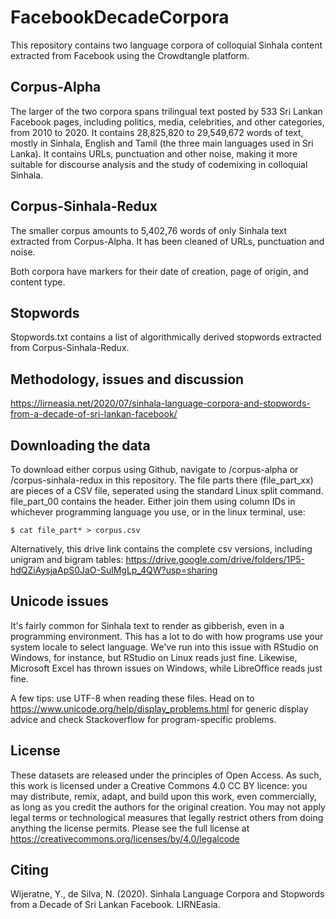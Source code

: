 # FacebookDecadeCorpora
This repository contains two language corpora of colloquial Sinhala content extracted from Facebook using the Crowdtangle platform. 

## Corpus-Alpha
The larger of the two corpora spans trilingual text posted by 533 Sri Lankan Facebook pages, including politics, media, celebrities, and other categories, from 2010 to 2020. It contains 28,825,820 to 29,549,672 words of text, mostly in Sinhala, English and Tamil (the three main languages used in Sri Lanka). It contains URLs, punctuation and other noise, making it more suitable for discourse analysis and the study of codemixing in colloquial Sinhala.

## Corpus-Sinhala-Redux
The smaller corpus amounts to 5,402,76 words of only Sinhala text extracted from Corpus-Alpha. It has been cleaned of URLs, punctuation and noise.

Both corpora have markers for their date of creation, page of origin, and content type. 

## Stopwords
Stopwords.txt contains a list of algorithmically derived stopwords extracted from Corpus-Sinhala-Redux.

## Methodology, issues and discussion
https://lirneasia.net/2020/07/sinhala-language-corpora-and-stopwords-from-a-decade-of-sri-lankan-facebook/

## Downloading the data

To download either corpus using Github, navigate to /corpus-alpha or /corpus-sinhala-redux in this repository. The file parts there (file_part_xx) are pieces of a CSV file, seperated using the standard Linux split command. file_part_00 contains the header. Either join them using column IDs in whichever programming language you use, or in the linux terminal, use:

```
$ cat file_part* > corpus.csv
```
Alternatively, this drive link contains the complete csv versions, including unigram and bigram tables: https://drive.google.com/drive/folders/1P5-hdQZiAysjaApS0JaO-SulMgLp_4QW?usp=sharing

## Unicode issues

It's fairly common for Sinhala text to render as gibberish, even in a programming environment. This has a lot to do with how programs use your system locale to select language. We've run into this issue with RStudio on Windows, for instance, but RStudio on Linux reads just fine. Likewise, Microsoft Excel has thrown issues on Windows, while LibreOffice reads just fine.

A few tips: use UTF-8 when reading these files. Head on to https://www.unicode.org/help/display_problems.html for generic display advice and check Stackoverflow for program-specific problems.
  
## License

These datasets are released under the principles of Open Access. As such, this work is licensed under a Creative Commons 4.0 CC BY licence: you may distribute, remix, adapt, and build upon this work, even commercially, as long as you credit the authors for the original creation. You may not apply legal terms or technological measures that legally restrict others from doing anything the license permits. Please see the full license at https://creativecommons.org/licenses/by/4.0/legalcode

## Citing
Wijeratne, Y., de Silva, N. (2020). Sinhala Language Corpora and Stopwords from a Decade of Sri Lankan Facebook. LIRNEasia.
